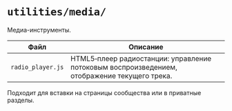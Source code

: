 # `utilities/media/`

Медиа-инструменты.

| Файл | Описание |
|------|----------|
| `radio_player.js` | HTML5‑плеер радиостанции: управление потоковым воспроизведением, отображение текущего трека. |

Подходит для вставки на страницы сообщества или в приватные разделы.
